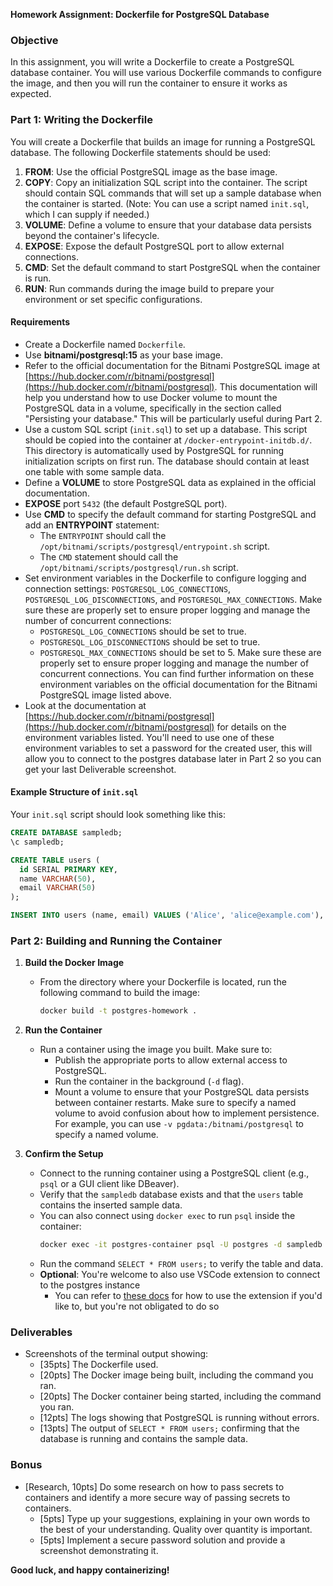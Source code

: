 **Homework Assignment: Dockerfile for PostgreSQL Database**

### Objective

In this assignment, you will write a Dockerfile to create a PostgreSQL database container. You will use various Dockerfile commands to configure the image, and then you will run the container to ensure it works as expected.

### Part 1: Writing the Dockerfile

You will create a Dockerfile that builds an image for running a PostgreSQL database. The following Dockerfile statements should be used:

1. **FROM**: Use the official PostgreSQL image as the base image.
2. **COPY**: Copy an initialization SQL script into the container. The script should contain SQL commands that will set up a sample database when the container is started. (Note: You can use a script named `init.sql`, which I can supply if needed.)
3. **VOLUME**: Define a volume to ensure that your database data persists beyond the container's lifecycle.
4. **EXPOSE**: Expose the default PostgreSQL port to allow external connections.
5. **CMD**: Set the default command to start PostgreSQL when the container is run.
6. **RUN**: Run commands during the image build to prepare your environment or set specific configurations.

#### Requirements

- Create a Dockerfile named `Dockerfile`.
- Use **bitnami/postgresql:15** as your base image.
- Refer to the official documentation for the Bitnami PostgreSQL image at [https://hub.docker.com/r/bitnami/postgresql](https://hub.docker.com/r/bitnami/postgresql). This documentation will help you understand how to use Docker volume to mount the PostgreSQL data in a volume, specifically in the section called "Persisting your database." This will be particularly useful during Part 2.
- Use a custom SQL script (`init.sql`) to set up a database. This script should be copied into the container at `/docker-entrypoint-initdb.d/`. This directory is automatically used by PostgreSQL for running initialization scripts on first run. The database should contain at least one table with some sample data.
- Define a **VOLUME** to store PostgreSQL data as explained in the official documentation.
- **EXPOSE** port `5432` (the default PostgreSQL port).
- Use **CMD** to specify the default command for starting PostgreSQL and add an **ENTRYPOINT** statement:
  - The `ENTRYPOINT` should call the `/opt/bitnami/scripts/postgresql/entrypoint.sh` script.
  - The `CMD` statement should call the `/opt/bitnami/scripts/postgresql/run.sh` script.
- Set environment variables in the Dockerfile to configure logging and connection settings: `POSTGRESQL_LOG_CONNECTIONS`, `POSTGRESQL_LOG_DISCONNECTIONS`, and `POSTGRESQL_MAX_CONNECTIONS`. Make sure these are properly set to ensure proper logging and manage the number of concurrent connections:
  - `POSTGRESQL_LOG_CONNECTIONS` should be set to true.
  - `POSTGRESQL_LOG_DISCONNECTIONS` should be set to true.
  - `POSTGRESQL_MAX_CONNECTIONS` should be set to 5. Make sure these are properly set to ensure proper logging and manage the number of concurrent connections. You can find further information on these environment variables on the official documentation for the Bitnami PostgreSQL image listed above.
- Look at the documentation at [https://hub.docker.com/r/bitnami/postgresql](https://hub.docker.com/r/bitnami/postgresql) for details on the environment variables listed. You'll need to use one of these environment variables to set a password for the created user, this will allow you to connect to the postgres database later in Part 2 so you can get your last Deliverable screenshot.

#### Example Structure of `init.sql`

Your `init.sql` script should look something like this:

```sql
CREATE DATABASE sampledb;
\c sampledb;

CREATE TABLE users (
  id SERIAL PRIMARY KEY,
  name VARCHAR(50),
  email VARCHAR(50)
);

INSERT INTO users (name, email) VALUES ('Alice', 'alice@example.com'), ('Bob', 'bob@example.com');
```

### Part 2: Building and Running the Container

1. **Build the Docker Image**

   - From the directory where your Dockerfile is located, run the following command to build the image:
     ```sh
     docker build -t postgres-homework .
     ```

2. **Run the Container**

   - Run a container using the image you built. Make sure to:
     - Publish the appropriate ports to allow external access to PostgreSQL.
     - Run the container in the background (`-d` flag).
     - Mount a volume to ensure that your PostgreSQL data persists between container restarts. Make sure to specify a named volume to avoid confusion about how to implement persistence. For example, you can use `-v pgdata:/bitnami/postgresql` to specify a named volume.

3. **Confirm the Setup**

   - Connect to the running container using a PostgreSQL client (e.g., `psql` or a GUI client like DBeaver).
   - Verify that the `sampledb` database exists and that the `users` table contains the inserted sample data.
   - You can also connect using `docker exec` to run `psql` inside the container:
     ```sh
     docker exec -it postgres-container psql -U postgres -d sampledb
     ```
   - Run the command `SELECT * FROM users;` to verify the table and data.
   - **Optional**: You're welcome to also use VSCode extension to connect to the postgres instance
        - You can refer to [these docs](./docs_on_vscode_extension.md) for how to use the extension if you'd like to, but you're not obligated to do so

### Deliverables

- Screenshots of the terminal output showing:
  - [35pts] The Dockerfile used.
  - [20pts] The Docker image being built, including the command you ran.
  - [20pts] The Docker container being started, including the command you ran.
  - [12pts] The logs showing that PostgreSQL is running without errors.
  - [13pts] The output of `SELECT * FROM users;` confirming that the database is running and contains the sample data.

### Bonus
- [Research, 10pts] Do some research on how to pass secrets to containers and identify a more secure way of passing secrets to containers.
  - [5pts] Type up your suggestions, explaining in your own words to the best of your understanding. Quality over quantity is important.
  - [5pts] Implement a secure password solution and provide a screenshot demonstrating it.

**Good luck, and happy containerizing!**

